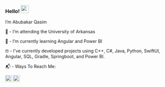 ### Hello! <img src="https://media.giphy.com/media/hvRJCLFzcasrR4ia7z/giphy.gif" width="25px">
I’m Abubakar Qasim

🏫 - I’m attending the University of Arkansas 

🌱 - I’m currently learning Angular and Power BI 

🤓 - I've currently developed projects using C++, C#, Java, Python, SwiftUI, Angular, SQL, Gradle, Springboot, and Power BI.

📬 - Ways To Reach Me:

<a href="https://twitter.com/sabubakarq">
  <img align="left" alt="Abubakar Qasim | Twitter" width="22px" src="https://raw.githubusercontent.com/peterthehan/peterthehan/master/assets/twitter.svg" />
</a>
<a href="https://www.linkedin.com/in/sabubakarq//">
  <img align="left" alt="Abubakar's LinkedIn" width="22px" src="https://raw.githubusercontent.com/peterthehan/peterthehan/master/assets/linkedin.svg" />
</a>

<!---
SAbubakarQ/SAbubakarQ is a ✨ special ✨ repository because its `README.md` (this file) appears on your GitHub profile.
You can click the Preview link to take a look at your changes.
--->

